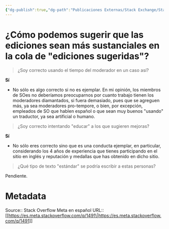 ```yaml
---
{"dg-publish":true,"dg-path":"Publicaciones Externas/Stack Exchange/Stack Overflow en español/Stack Overflow en español Meta/es.meta.stackoverflow.com-1491.md","permalink":"/publicaciones-externas/stack-exchange/stack-overflow-en-espanol/stack-overflow-en-espanol-meta/es-meta-stackoverflow-com-1491/","title":"¿Cómo podemos sugerir que las ediciones sean más sustanciales en la cola de \"ediciones sugeridas\"?","hide":true,"noteIcon":"default","created":"2024-04-03T12:49:10.728-06:00","updated":"2024-04-05T16:43:59.594-06:00"}
---
```


# ¿Cómo podemos sugerir que las ediciones sean más sustanciales en la cola de "ediciones sugeridas"?

> ¿Soy correcto usando el tiempo del moderador en un caso así?

**Sí**

- No sólo es algo correcto si no es ejemplar. En mi opinión, los miembros de SOes no deberíamos preocuparnos por cuanto trabajo tienen los moderadores diamantados, si fuera demasiado, pues que se agreguen más, ya sea moderadores pro-tempore, o bien, por excepción, empleados de SO que hablen español o que sean muy buenos "usando" un traductor, ya sea artificial o humano.

> ¿Soy correcto intentando "educar" a los que sugieren mejoras?

**Sí**

- No sólo eres correcto sino que es una conducta ejemplar, en particular, considerando los 4 años de experiencia que tienes participando en el sitio en inglés y reputación y medallas que has obtenido en dicho sitio.

> ¿Qué tipo de texto "estándar" se podría escribir a estas personas?

Pendiente.

# Metadata
Source:: Stack Overflow Meta en español
URL:: [[https://es.meta.stackoverflow.com/q/1491\|https://es.meta.stackoverflow.com/q/1491]]


